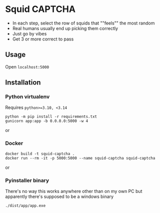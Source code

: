 # Squid CAPTCHA

- In each step, select the row of squids that ""feels"" the most random
- Real humans usually end up picking them correctly
- Just go by vibes
- Get 3 or more correct to pass

## Usage

Open `localhost:5000`


## Installation

### Python virtualenv

Requires `python>=3.10, <3.14`

```commandline
python -m pip install -r requirements.txt
gunicorn app:app -b 0.0.0.0:5000 -w 4
```

or

### Docker

```commandline
docker build -t squid-captcha .
docker run --rm -it -p 5000:5000 --name squid-captcha squid-captcha
```

or 

### Pyinstaller binary
There's no way this works anywhere other than on my own PC but apparently there's supposed to be a windows binary
```commandline
./dist/app/app.exe
```